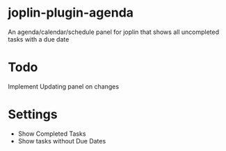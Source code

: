 # joplin-plugin-agenda

An agenda/calendar/schedule panel for joplin that shows all uncompleted tasks with a due date

# Todo
Implement Updating panel on changes

# Settings
* Show Completed Tasks
* Show tasks without Due Dates
